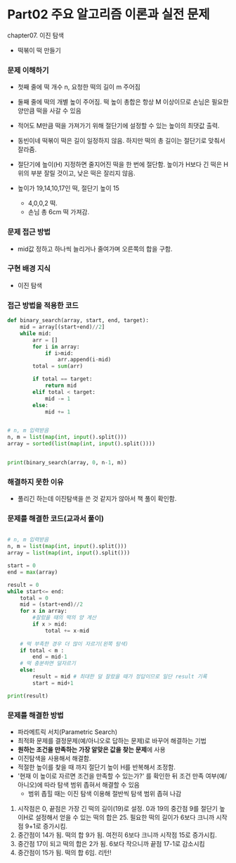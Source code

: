 # Part02 주요 알고리즘 이론과 실전 문제
chapter07. 이진 탐색
- 떡볶이 떡 만들기

### 문제 이해하기
- 첫째 줄에 떡 개수 n, 요청한 떡의 길이 m 주어짐
- 둘째 줄에 떡의 개별 높이 주어짐. 떡 높이 총합은 항상 M 이상이므로 손님은 필요한 양만큼 떡을 사갈 수 있음
- 적어도 M만큼 떡을 가져가기 위해 절단기에 설정할 수 있는 높이의 최댓값 출력.


- 동빈이네 떡볶이 떡은 길이 일정하지 않음. 하지만 떡의 총 길이는 절단기로 맞춰서 잘라줌.
- 절단기에 높이(H) 지정하면 줄지어진 떡을 한 번에 절단함. 높이가 H보다 긴 떡은 H 위의 부분 잘릴 것이고, 낮은 떡은 잘리지 않음.
- 높이가 19,14,10,17인 떡, 절단기 높이 15
  - 4,0,0,2 떡.
  - 손님 총 6cm 떡 가져감.

### 문제 접근 방법
- mid값 정하고 하나씩 늘리거나 줄여가며 오른쪽의 합을 구함.

### 구현 배경 지식
- 이진 탐색

### 접근 방법을 적용한 코드
```python
def binary_search(array, start, end, target):
    mid = array[(start+end)//2]
    while mid:
        arr = []
        for i in array:
            if i>mid:
                arr.append(i-mid)
        total = sum(arr)

        if total == target:
            return mid
        elif total < target:
            mid -= 1
        else:
            mid += 1


# n, m 입력받음
n, m = list(map(int, input().split()))
array = sorted(list(map(int, input().split())))


print(binary_search(array, 0, n-1, m))
```
### 해결하지 못한 이유
- 풀리긴 하는데 이진탐색을 쓴 것 같지가 않아서 책 풀이 확인함.

### 문제를 해결한 코드(교과서 풀이)
```python

# n, m 입력받음
n, m = list(map(int, input().split()))
array = list(map(int, input().split()))

start = 0
end = max(array)

result = 0
while start<= end:
    total = 0
    mid = (start+end)//2
    for x in array:
        #잘랐을 때의 떡의 양 계산
        if x > mid:
            total += x-mid
    
    # 떡 부족한 경우 더 많이 자르기(왼쪽 탐색)
    if total < m :
        end = mid-1
    # 떡 충분하면 덜자르기
    else:
        result = mid # 최대한 덜 잘랐을 때가 정답이므로 일단 result 기록
        start = mid+1

print(result)
```

### 문제를 해결한 방법
- 파라메트릭 서치(Parametric Search)
- 최적화 문제를 결정문제(예/아니오로 답하는 문제)로 바꾸어 해결하는 기법
- **원하는 조건을 만족하는 가장 알맞은 값을 찾는 문제**에 사용
- 이진탐색을 사용해서 해결함.
- 적절한 높이를 찾을 때 까지 절단기 높이 H를 반복해서 조정함.
- '현재 이 높이로 자르면 조건을 만족할 수 있는가?' 를 확인한 뒤 조건 만족 여부(예/아니오)에 따라 탐색 범위 좁혀서 해결할 수 있음
  - 범위 좁힐 때는 이진 탐색 이용해 절반씩 탐색 범위 좁혀 나감

1. 시작점은 0, 끝점은 가장 긴 떡의 길이(19)로 설정. 0과 19의 중간점 9를 절단기 높이H로 설정해서 얻을 수 있는 떡의 합은 25. 필요한 떡의 길이가 6보다 크니까 시작점 9+1로 증가시킴.
2. 중간점이 14가 됨. 떡의 합 9가 됨. 여전히 6보다 크니까 시작점 15로 증가시킴.
3. 중간점 17이 되고 떡의 합은 2가 됨. 6보다 작으니까 끝점 17-1로 감소시킴
4. 중간점이 15가 됨. 떡의 합 6임. 리턴!